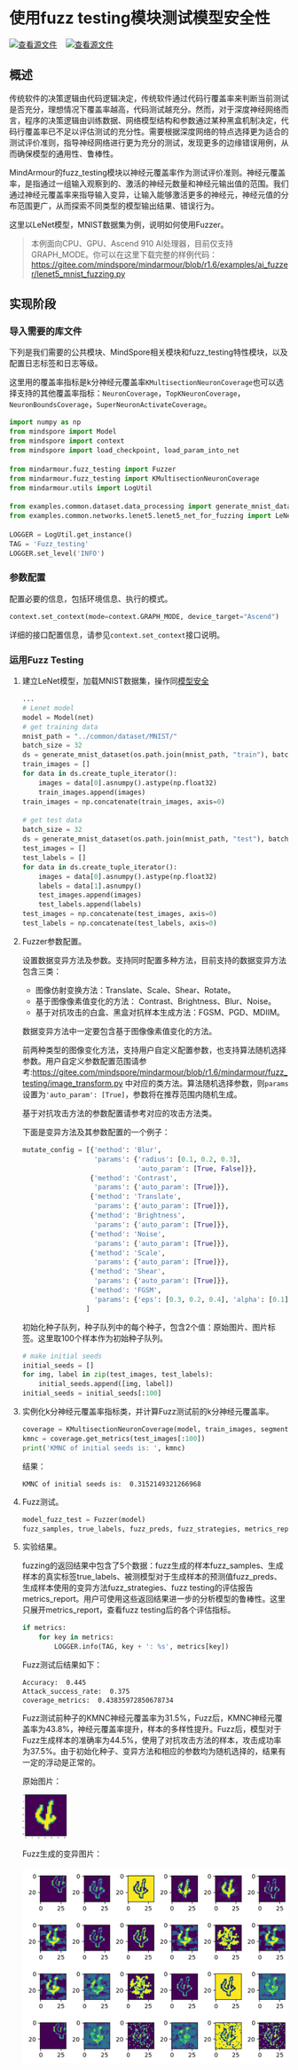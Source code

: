 # 使用fuzz testing模块测试模型安全性

[![查看源文件](https://gitee.com/mindspore/docs/raw/r1.6/resource/_static/logo_modelarts.png)](https://authoring-modelarts-cnnorth4.huaweicloud.com/console/lab?share-url-b64=aHR0cHM6Ly9vYnMuZHVhbHN0YWNrLmNuLW5vcnRoLTQubXlodWF3ZWljbG91ZC5jb20vbWluZHNwb3JlLXdlYnNpdGUvbm90ZWJvb2svbWFzdGVyL25vdGVib29rL21pbmRzcG9yZV90ZXN0X21vZGVsX3NlY3VyaXR5X2Z1enppbmcuaXB5bmI=&imageid=65f636a0-56cf-49df-b941-7d2a07ba8c8c)
&nbsp;&nbsp;
[![查看源文件](https://gitee.com/mindspore/docs/raw/r1.6/resource/_static/logo_source.png)](https://gitee.com/mindspore/docs/blob/r1.6/docs/mindarmour/docs/source_zh_cn/test_model_security_fuzzing.md)

## 概述

传统软件的决策逻辑由代码逻辑决定，传统软件通过代码行覆盖率来判断当前测试是否充分，理想情况下覆盖率越高，代码测试越充分。然而，对于深度神经网络而言，程序的决策逻辑由训练数据、网络模型结构和参数通过某种黑盒机制决定，代码行覆盖率已不足以评估测试的充分性。需要根据深度网络的特点选择更为适合的测试评价准则，指导神经网络进行更为充分的测试，发现更多的边缘错误用例，从而确保模型的通用性、鲁棒性。

MindArmour的fuzz_testing模块以神经元覆盖率作为测试评价准则。神经元覆盖率，是指通过一组输入观察到的、激活的神经元数量和神经元输出值的范围。我们通过神经元覆盖率来指导输入变异，让输入能够激活更多的神经元，神经元值的分布范围更广，从而探索不同类型的模型输出结果、错误行为。

这里以LeNet模型，MNIST数据集为例，说明如何使用Fuzzer。

> 本例面向CPU、GPU、Ascend 910 AI处理器，目前仅支持GRAPH_MODE。你可以在这里下载完整的样例代码：<https://gitee.com/mindspore/mindarmour/blob/r1.6/examples/ai_fuzzer/lenet5_mnist_fuzzing.py>

## 实现阶段

### 导入需要的库文件

下列是我们需要的公共模块、MindSpore相关模块和fuzz_testing特性模块，以及配置日志标签和日志等级。

这里用的覆盖率指标是k分神经元覆盖率`KMultisectionNeuronCoverage`也可以选择支持的其他覆盖率指标：`NeuronCoverage`，`TopKNeuronCoverage`，`NeuronBoundsCoverage`，`SuperNeuronActivateCoverage`。

```python
import numpy as np
from mindspore import Model
from mindspore import context
from mindspore import load_checkpoint, load_param_into_net

from mindarmour.fuzz_testing import Fuzzer
from mindarmour.fuzz_testing import KMultisectionNeuronCoverage
from mindarmour.utils import LogUtil

from examples.common.dataset.data_processing import generate_mnist_dataset
from examples.common.networks.lenet5.lenet5_net_for_fuzzing import LeNet5

LOGGER = LogUtil.get_instance()
TAG = 'Fuzz_testing'
LOGGER.set_level('INFO')
```

### 参数配置

配置必要的信息，包括环境信息、执行的模式。

```python
context.set_context(mode=context.GRAPH_MODE, device_target="Ascend")
```

详细的接口配置信息，请参见`context.set_context`接口说明。

### 运用Fuzz Testing

1. 建立LeNet模型，加载MNIST数据集，操作同[模型安全](https://www.mindspore.cn/mindarmour/docs/zh-CN/r1.6/improve_model_security_nad.html)

   ```python
   ...
   # Lenet model
   model = Model(net)
   # get training data
   mnist_path = "../common/dataset/MNIST/"
   batch_size = 32
   ds = generate_mnist_dataset(os.path.join(mnist_path, "train"), batch_size, sparse=False)
   train_images = []
   for data in ds.create_tuple_iterator():
       images = data[0].asnumpy().astype(np.float32)
       train_images.append(images)
   train_images = np.concatenate(train_images, axis=0)

   # get test data
   batch_size = 32
   ds = generate_mnist_dataset(os.path.join(mnist_path, "test"), batch_size, sparse=False)
   test_images = []
   test_labels = []
   for data in ds.create_tuple_iterator():
       images = data[0].asnumpy().astype(np.float32)
       labels = data[1].asnumpy()
       test_images.append(images)
       test_labels.append(labels)
   test_images = np.concatenate(test_images, axis=0)
   test_labels = np.concatenate(test_labels, axis=0)
   ```

2. Fuzzer参数配置。

   设置数据变异方法及参数。支持同时配置多种方法，目前支持的数据变异方法包含三类：

   - 图像仿射变换方法：Translate、Scale、Shear、Rotate。
   - 基于图像像素值变化的方法： Contrast、Brightness、Blur、Noise。
   - 基于对抗攻击的白盒、黑盒对抗样本生成方法：FGSM、PGD、MDIIM。

   数据变异方法中一定要包含基于图像像素值变化的方法。

   前两种类型的图像变化方法，支持用户自定义配置参数，也支持算法随机选择参数。用户自定义参数配置范围请参考:<https://gitee.com/mindspore/mindarmour/blob/r1.6/mindarmour/fuzz_testing/image_transform.py>
   中对应的类方法。算法随机选择参数，则`params`设置为`'auto_param': [True]`，参数将在推荐范围内随机生成。

   基于对抗攻击方法的参数配置请参考对应的攻击方法类。

   下面是变异方法及其参数配置的一个例子：

   ```python
   mutate_config = [{'method': 'Blur',
                     'params': {'radius': [0.1, 0.2, 0.3],
                                'auto_param': [True, False]}},
                    {'method': 'Contrast',
                     'params': {'auto_param': [True]}},
                    {'method': 'Translate',
                     'params': {'auto_param': [True]}},
                    {'method': 'Brightness',
                     'params': {'auto_param': [True]}},
                    {'method': 'Noise',
                     'params': {'auto_param': [True]}},
                    {'method': 'Scale',
                     'params': {'auto_param': [True]}},
                    {'method': 'Shear',
                     'params': {'auto_param': [True]}},
                    {'method': 'FGSM',
                     'params': {'eps': [0.3, 0.2, 0.4], 'alpha': [0.1]}}
                   ]
   ```

   初始化种子队列，种子队列中的每个种子，包含2个值：原始图片、图片标签。这里取100个样本作为初始种子队列。

   ```python
   # make initial seeds
   initial_seeds = []
   for img, label in zip(test_images, test_labels):
       initial_seeds.append([img, label])
   initial_seeds = initial_seeds[:100]
   ```

4. 实例化k分神经元覆盖率指标类，并计算Fuzz测试前的k分神经元覆盖率。

   ```python
   coverage = KMultisectionNeuronCoverage(model, train_images, segmented_num=100, incremental=True)
   kmnc = coverage.get_metrics(test_images[:100])
   print('KMNC of initial seeds is: ', kmnc)
   ```

   结果：

   ```text
   KMNC of initial seeds is:  0.3152149321266968
   ```

4. Fuzz测试。

   ```python
   model_fuzz_test = Fuzzer(model)
   fuzz_samples, true_labels, fuzz_preds, fuzz_strategies, metrics_report = model_fuzz_test.fuzzing(mutate_config, initial_seeds, coverage, evaluate=True, max_iters=10,mutate_num_per_seed=20)
   ```

5. 实验结果。

   fuzzing的返回结果中包含了5个数据：fuzz生成的样本fuzz_samples、生成样本的真实标签true_labels、被测模型对于生成样本的预测值fuzz_preds、 生成样本使用的变异方法fuzz_strategies、fuzz testing的评估报告metrics_report。用户可使用这些返回结果进一步的分析模型的鲁棒性。这里只展开metrics_report，查看fuzz testing后的各个评估指标。

   ```python
   if metrics:
       for key in metrics:
           LOGGER.info(TAG, key + ': %s', metrics[key])
   ```

   Fuzz测试后结果如下：

   ```text
   Accuracy:  0.445
   Attack_success_rate:  0.375
   coverage_metrics:  0.43835972850678734
   ```

   Fuzz测试前种子的KMNC神经元覆盖率为31.5%，Fuzz后，KMNC神经元覆盖率为43.8%，神经元覆盖率提升，样本的多样性提升。Fuzz后，模型对于Fuzz生成样本的准确率为44.5%，使用了对抗攻击方法的样本，攻击成功率为37.5%。由于初始化种子、变异方法和相应的参数均为随机选择的，结果有一定的浮动是正常的。

   原始图片：

   ![fuzz_seed](./images/fuzz_seed.png)

   Fuzz生成的变异图片：

   ![fuzz_res](./images/fuzz_res.png)
